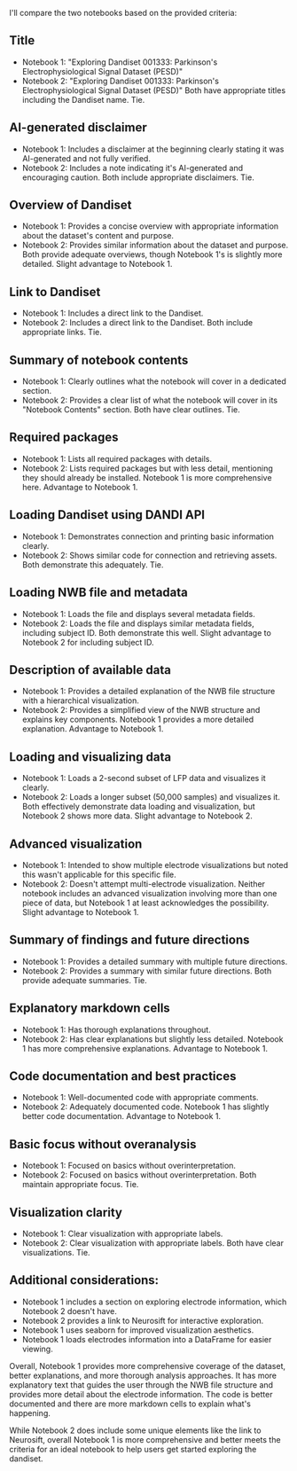 I'll compare the two notebooks based on the provided criteria:

## Title
- Notebook 1: "Exploring Dandiset 001333: Parkinson's Electrophysiological Signal Dataset (PESD)"
- Notebook 2: "Exploring Dandiset 001333: Parkinson's Electrophysiological Signal Dataset (PESD)"
Both have appropriate titles including the Dandiset name. Tie.

## AI-generated disclaimer
- Notebook 1: Includes a disclaimer at the beginning clearly stating it was AI-generated and not fully verified.
- Notebook 2: Includes a note indicating it's AI-generated and encouraging caution.
Both include appropriate disclaimers. Tie.

## Overview of Dandiset
- Notebook 1: Provides a concise overview with appropriate information about the dataset's content and purpose.
- Notebook 2: Provides similar information about the dataset and purpose.
Both provide adequate overviews, though Notebook 1's is slightly more detailed. Slight advantage to Notebook 1.

## Link to Dandiset
- Notebook 1: Includes a direct link to the Dandiset.
- Notebook 2: Includes a direct link to the Dandiset.
Both include appropriate links. Tie.

## Summary of notebook contents
- Notebook 1: Clearly outlines what the notebook will cover in a dedicated section.
- Notebook 2: Provides a clear list of what the notebook will cover in its "Notebook Contents" section.
Both have clear outlines. Tie.

## Required packages
- Notebook 1: Lists all required packages with details.
- Notebook 2: Lists required packages but with less detail, mentioning they should already be installed.
Notebook 1 is more comprehensive here. Advantage to Notebook 1.

## Loading Dandiset using DANDI API
- Notebook 1: Demonstrates connection and printing basic information clearly.
- Notebook 2: Shows similar code for connection and retrieving assets.
Both demonstrate this adequately. Tie.

## Loading NWB file and metadata
- Notebook 1: Loads the file and displays several metadata fields.
- Notebook 2: Loads the file and displays similar metadata fields, including subject ID.
Both demonstrate this well. Slight advantage to Notebook 2 for including subject ID.

## Description of available data
- Notebook 1: Provides a detailed explanation of the NWB file structure with a hierarchical visualization.
- Notebook 2: Provides a simplified view of the NWB structure and explains key components.
Notebook 1 provides a more detailed explanation. Advantage to Notebook 1.

## Loading and visualizing data
- Notebook 1: Loads a 2-second subset of LFP data and visualizes it clearly.
- Notebook 2: Loads a longer subset (50,000 samples) and visualizes it.
Both effectively demonstrate data loading and visualization, but Notebook 2 shows more data. Slight advantage to Notebook 2.

## Advanced visualization
- Notebook 1: Intended to show multiple electrode visualizations but noted this wasn't applicable for this specific file.
- Notebook 2: Doesn't attempt multi-electrode visualization.
Neither notebook includes an advanced visualization involving more than one piece of data, but Notebook 1 at least acknowledges the possibility. Slight advantage to Notebook 1.

## Summary of findings and future directions
- Notebook 1: Provides a detailed summary with multiple future directions.
- Notebook 2: Provides a summary with similar future directions.
Both provide adequate summaries. Tie.

## Explanatory markdown cells
- Notebook 1: Has thorough explanations throughout.
- Notebook 2: Has clear explanations but slightly less detailed.
Notebook 1 has more comprehensive explanations. Advantage to Notebook 1.

## Code documentation and best practices
- Notebook 1: Well-documented code with appropriate comments.
- Notebook 2: Adequately documented code.
Notebook 1 has slightly better code documentation. Advantage to Notebook 1.

## Basic focus without overanalysis
- Notebook 1: Focused on basics without overinterpretation.
- Notebook 2: Focused on basics without overinterpretation.
Both maintain appropriate focus. Tie.

## Visualization clarity
- Notebook 1: Clear visualization with appropriate labels.
- Notebook 2: Clear visualization with appropriate labels.
Both have clear visualizations. Tie.

## Additional considerations:
- Notebook 1 includes a section on exploring electrode information, which Notebook 2 doesn't have.
- Notebook 2 provides a link to Neurosift for interactive exploration.
- Notebook 1 uses seaborn for improved visualization aesthetics.
- Notebook 1 loads electrodes information into a DataFrame for easier viewing.

Overall, Notebook 1 provides more comprehensive coverage of the dataset, better explanations, and more thorough analysis approaches. It has more explanatory text that guides the user through the NWB file structure and provides more detail about the electrode information. The code is better documented and there are more markdown cells to explain what's happening. 

While Notebook 2 does include some unique elements like the link to Neurosift, overall Notebook 1 is more comprehensive and better meets the criteria for an ideal notebook to help users get started exploring the dandiset.